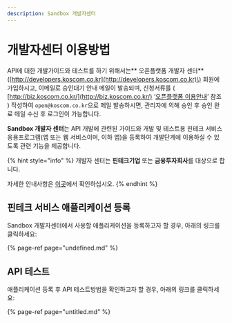 ```yaml
---
description: Sandbox 개발자센터
---
```


# 개발자센터 이용방법

API에 대한 개발가이드와 테스트를 하기 위해서는** 오픈플랫폼 개발자 센터** \([http://developers.koscom.co.kr](http://developers.koscom.co.kr)\) 회원에 가입하시고, 이메일로 승인대기 안내 메일이 발송되며, 신청서류를 \( [http://biz.koscom.co.kr/](http://biz.koscom.co.kr/) ‘[오픈플랫폼 이용안내](http://biz.koscom.co.kr/cmm/intro/introOppfUse.do)’ 참조 \) 작성하여 `open@koscom.co.kr`으로 메일 발송하시면, 관리자에 의해 승인 후 승인 완료 메일 수신 후 로그인이 가능합니다. 

**Sandbox 개발자 센터**는 API 개발에 관련된 가이드와 개발 및 테스트용 핀테크 서비스 응용프로그램\(앱 또는 웹 서비스이며, 이하 앱\)을 등록하여 개발단계에 이용하실 수 있도록 관련 기능을 제공합니다. 

{% hint style="info" %}
개발자 센터는 **핀테크기업** 또는 **금융투자회사**를 대상으로 합니다.  
자세한 안내사항은 [이곳](http://biz.koscom.co.kr/cmm/intro/introOppfUse.do)에서 확인하십시오.
{% endhint %}



## 핀테크 서비스 애플리케이션 등록

Sandbox 개발자센터에서 사용할 애플리케이션을 등록하고자 할 경우, 아래의 링크를 클릭하세요:

{% page-ref page="undefined.md" %}

## API 테스트 

애플리케이션 등록 후 API 테스트방법을 확인하고자 할 경우, 아래의 링크를 클릭하세요:

{% page-ref page="untitled.md" %}



